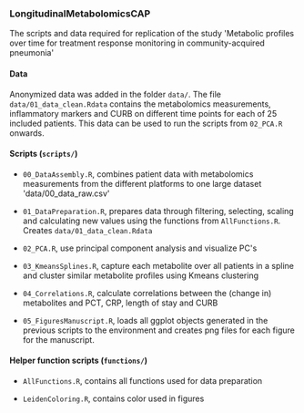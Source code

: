 ### LongitudinalMetabolomicsCAP

The scripts and data required for replication of the study 'Metabolic profiles over time for treatment response monitoring in community-acquired pneumonia'

#### Data

Anonymized data was added in the folder `data/`. The file `data/01_data_clean.Rdata` contains the metabolomics measurements, inflammatory markers and CURB on different time points for each of 25 included patients. This data can be used to run the scripts from `02_PCA.R` onwards.

#### Scripts (`scripts/`)

-   `00_DataAssembly.R`, combines patient data with metabolomics measurements from the different platforms to one large dataset 'data/00_data_raw.csv'

-   `01_DataPreparation.R`, prepares data through filtering, selecting, scaling and calculating new values using the functions from `AllFunctions.R`. Creates `data/01_data_clean.Rdata`

-   `02_PCA.R`, use principal component analysis and visualize PC's

-   `03_KmeansSplines.R`, capture each metabolite over all patients in a spline and cluster similar metabolite profiles using Kmeans clustering

-   `04_Correlations.R`, calculate correlations between the (change in) metabolites and PCT, CRP, length of stay and CURB

-   `05_FiguresManuscript.R`, loads all ggplot objects generated in the previous scripts to the environment and creates png files for each figure for the manuscript.

#### Helper function scripts (`functions/`)

-   `AllFunctions.R`, contains all functions used for data preparation

-   `LeidenColoring.R`, contains color used in figures
